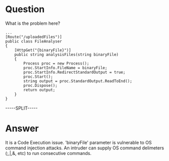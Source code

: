 # Question
 
What is the problem here?
 
```
...
[Route("/uploadedFiles")]
public class FileAnalyser 
{
    [HttpGet("{binaryFile}")]
    public string analysisFiles(string binaryFile)
    {
        Process proc = new Process();
        proc.StartInfo.FileName = binaryFile;
        proc.StartInfo.RedirectStandardOutput = true;
        proc.Start();
        string output = proc.StandardOutput.ReadToEnd();
        proc.Dispose();
        return output;
    }
}
```
 
-----SPLIT-----
 
# Answer

It is a Code Execution issue. 'binaryFile' parameter is vulnerable to OS command injection attacks. An intruder can supply OS command delimeters (;,|,&, etc) to run consecutive commands.